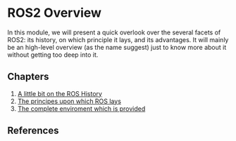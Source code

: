 # ROS2 Overview

In this module, we will present a quick overlook over the several facets of ROS2: its history, on which principle it lays, and its advantages. It will mainly be an high-level overview (as the name suggest) just to know more about it without getting too deep into it.

## Chapters

1. [A little bit on the ROS History](./history.md)
2. [The principes upon which ROS lays](./principles.md)
3. [The complete enviroment which is provided](./environment.md)

## References



